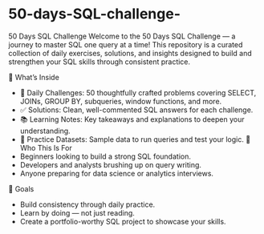 # 50-days-SQL-challenge-
 50 Days SQL Challenge Welcome to the 50 Days SQL Challenge — a journey to master SQL one query at a time! This repository is a curated collection of daily exercises, solutions, and insights designed to build and strengthen your SQL skills through consistent practice.

🚀 What’s Inside
- 📅 Daily Challenges: 50 thoughtfully crafted problems covering SELECT, JOINs, GROUP BY, subqueries, window functions, and more.
- ✅ Solutions: Clean, well-commented SQL answers for each challenge.
- 📚 Learning Notes: Key takeaways and explanations to deepen your understanding.
- 🧪 Practice Datasets: Sample data to run queries and test your logic.
🎯 Who This Is For
- Beginners looking to build a strong SQL foundation.
- Developers and analysts brushing up on query writing.
- Anyone preparing for data science or analytics interviews.

🌟 Goals
- Build consistency through daily practice.
- Learn by doing — not just reading.
- Create a portfolio-worthy SQL project to showcase your skills.
